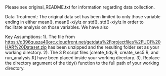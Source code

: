 Please see original_README.txt for information regarding data collection.

Data Treatment:
    The original data set has been limited to only those variable ending in either mean(), mean()-x/y/z or std(),     std()-x/y/z in order to facilitate analysis on those variables. We have also 


Key Assumptions:
    1). The file from https://d396qusza40orc.cloudfront.net/getdata%2Fprojectfiles%2FUCI%20HAR%20Dataset.zip 
        has been unzipped and the resulting folder set as your working directory. 
    2). The 3 R script files [create_tidy.R, create_sec5.R, and run_analysis.R] have been placed inside your
        working directory.
    3). Replace the directory argument of the tidy() function to the full path of your working directory.
